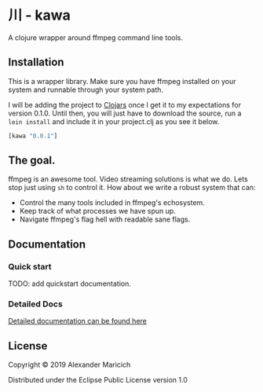 # 川 - kawa

A clojure wrapper around ffmpeg command line tools.

## Installation

This is a wrapper library. Make sure you have ffmpeg installed on your system
and runnable through your system path.

I will be adding the project to [Clojars](http://clojars.org/) once I get it
to my expectations for version 0.1.0. Until then,
you will just have to download the source, run a ```lein install``` and include
it in your project.clj as you see it below.

```clojure
[kawa "0.0.1"]
```

## The goal.

ffmpeg is an awesome tool. Video streaming solutions is what we do. Lets stop
just using ```sh``` to control it. How about we write a robust system that
can:

 - Control the many tools included in ffmpeg's echosystem.
 - Keep track of what processes we have spun up.
 - Navigate ffmpeg's flag hell with readable sane flags.

## Documentation

### Quick start

TODO: add quickstart documentation.

### Detailed Docs

[Detailed documentation can be found here](doc) 

## License

Copyright © 2019 Alexander Maricich

Distributed under the Eclipse Public License version 1.0
